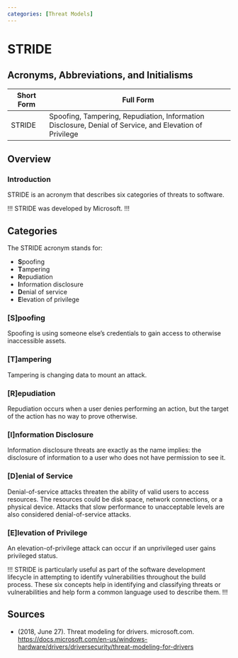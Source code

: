 ```yaml
---
categories: [Threat Models]
---
```


# STRIDE

## Acronyms, Abbreviations, and Initialisms

| Short Form | Full Form |
| - | - |
| STRIDE | Spoofing, Tampering, Repudiation, Information Disclosure, Denial of Service, and Elevation of Privilege |

## Overview

### Introduction

STRIDE is an acronym that describes six categories of threats to software.

!!!
STRIDE was developed by Microsoft.
!!!

## Categories

The STRIDE acronym stands for:

- **S**poofing
- **T**ampering
- **R**epudiation
- **I**nformation disclosure
- **D**enial of service
- **E**levation of privilege

### [S]poofing

Spoofing is using someone else’s credentials to gain access to otherwise inaccessible assets.

### [T]ampering

Tampering is changing data to mount an attack.

### [R]epudiation

Repudiation occurs when a user denies performing an action, but the target of the action has no way to prove otherwise.

### [I]nformation Disclosure

Information disclosure threats are exactly as the name implies: the disclosure of information to a user who does not have permission to see it.

### [D]enial of Service

Denial-of-service attacks threaten the ability of valid users to access resources. The resources could be disk space, network connections, or a physical device. Attacks that slow performance to unacceptable levels are also considered denial-of-service attacks.

### [E]levation of Privilege

An elevation-of-privilege attack can occur if an unprivileged user gains privileged status.

!!!
STRIDE is particularly useful as part of the software development lifecycle in attempting to identify vulnerabilities throughout the build process. These six concepts help in identifying and classifying threats or vulnerabilities and help form a common language used to describe them.
!!!

## Sources

- (2018, June 27). Threat modeling for drivers. microsoft.com. https://docs.microsoft.com/en-us/windows-hardware/drivers/driversecurity/threat-modeling-for-drivers